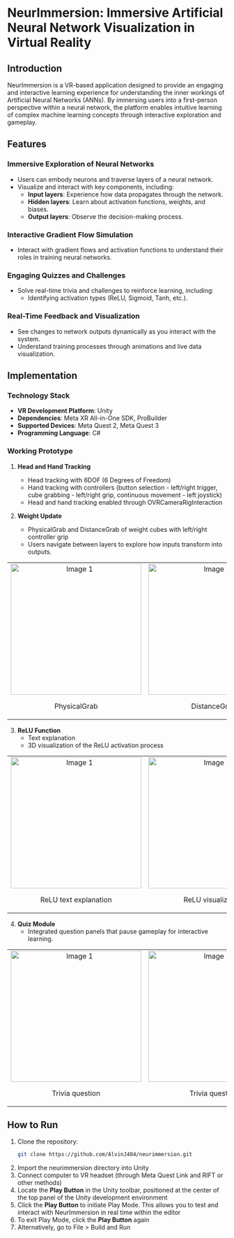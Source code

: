 # NeurImmersion: Immersive Artificial Neural Network Visualization in Virtual Reality

## Introduction
NeurImmersion is a VR-based application designed to provide an engaging and interactive learning experience for understanding the inner workings of Artificial Neural Networks (ANNs). By immersing users into a first-person perspective within a neural network, the platform enables intuitive learning of complex machine learning concepts through interactive exploration and gameplay.

## Features

### Immersive Exploration of Neural Networks
- Users can embody neurons and traverse layers of a neural network.
- Visualize and interact with key components, including:
  - **Input layers**: Experience how data propagates through the network.
  - **Hidden layers**: Learn about activation functions, weights, and biases.
  - **Output layers**: Observe the decision-making process.

### Interactive Gradient Flow Simulation
- Interact with gradient flows and activation functions to understand their roles in training neural networks.

### Engaging Quizzes and Challenges
- Solve real-time trivia and challenges to reinforce learning, including:
  - Identifying activation types (ReLU, Sigmoid, Tanh, etc.).

### Real-Time Feedback and Visualization
- See changes to network outputs dynamically as you interact with the system.
- Understand training processes through animations and live data visualization.

## Implementation

### Technology Stack
- **VR Development Platform**: Unity
- **Dependencies**: Meta XR All-in-One SDK, ProBuilder
- **Supported Devices**: Meta Quest 2, Meta Quest 3
- **Programming Language**: C#

### Working Prototype
1. **Head and Hand Tracking**
   - Head tracking with 6DOF (6 Degrees of Freedom)
   - Hand tracking with controllers (button selection - left/right trigger, cube grabbing - left/right grip, continuous movement - left joystick)
   - Head and hand tracking enabled through OVRCameraRigInteraction
     
2. **Weight Update**
   - PhysicalGrab and DistanceGrab of weight cubes with left/right controller grip
   - Users navigate between layers to explore how inputs transform into outputs.
  
<table>
  <tr>
    <td style="text-align: center; margin: 0 auto;">
      <img src="images/physical_grab.png" alt="Image 1" style="width: 300px;">
      <p>PhysicalGrab</p>
    </td>
    <td style="text-align: center;">
      <img src="images/distance_grab.png" alt="Image 2" style="width: 300px;">
      <p>DistanceGrab</p>
    </td>
  </tr>
</table>

3. **ReLU Function**
   - Text explanation
   - 3D visualization of the ReLU activation process

<table>
  <tr>
    <td style="text-align: center; margin: 0 auto;">
      <img src="images/relu_screen.png" alt="Image 1" style="width: 300px;">
      <p>ReLU text explanation</p>
    </td>
    <td style="text-align: center;">
      <img src="images/relu_demo.png" alt="Image 2" style="width: 300px;">
      <p>ReLU visualization</p>
    </td>
  </tr>
</table>

4. **Quiz Module**
   - Integrated question panels that pause gameplay for interactive learning.

<table>
  <tr>
    <td style="text-align: center; margin: 0 auto;">
      <img src="images/trivia_1.png" alt="Image 1" style="width: 300px;">
      <p>Trivia question</p>
    </td>
    <td style="text-align: center;">
      <img src="images/trivia_2" alt="Image 2" style="width: 300px;">
      <p>Trivia question</p>
    </td>
  </tr>
</table>

## How to Run
1. Clone the repository:
   ```bash
   git clone https://github.com/AlvinJ404/neurimmersion.git
2. Import the neurimmersion directory into Unity
3. Connect computer to VR headset (through Meta Quest Link and RIFT or other methods)
4. Locate the **Play Button** in the Unity toolbar, positioned at the center of the top panel of the Unity development environment
5. Click the **Play Button** to initiate Play Mode. This allows you to test and interact with NeurImmersion in real time within the editor
6. To exit Play Mode, click the **Play Button** again
7. Alternatively, go to File > Build and Run
